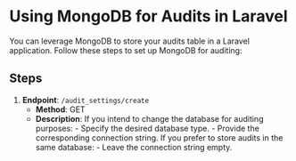 # Using MongoDB for Audits in Laravel

You can leverage MongoDB to store your audits table in a Laravel application. Follow these steps to set up MongoDB for auditing:

## Steps

1. **Endpoint**: `/audit_settings/create`
    - **Method**: GET
    - **Description**:  If you intend to change the database for auditing purposes:
                            - Specify the desired database type.
                            - Provide the corresponding connection string.
                        If you prefer to store audits in the same database:
                            - Leave the connection string empty.
